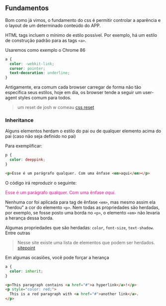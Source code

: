## Fundamentos

Bom como já vimos, o fundamento do css é permitir controlar a aparência e o layout de um determinado conteúdo do APP.

HTML tags incluem o mínimo de estilo possível. Por exemplo, há um estilo de construção padrão para as tags `<a>`.

Usaremos como exemplo o Chrome 86

```css
a {
  color: -webkit-link;
  cursor: pointer;
  text-decoration: underline;
}
```

Antigamente, era comum cada browser carregar de forma não tão específica seus estilos, hoje em dia, os browser tende a seguir
um user-agent styles comum para todos.

> um reset de josh w comeau [css reset](./css-reset.md)

### Inheritance

Alguns elementos herdam o estilo do pai ou de qualquer elemento acima do pai (caso não seja definido no pai)

Para exemplificar:

```css
p {
  color: deeppink;
}
```

```html
<p>Esse é um parágrafo qualquer. Com uma ênfase <em>aqui</em></p>
```

O código irá reproduzir o seguinte:

<p style="color: deeppink">Esse é um parágrafo qualquer. Com uma ênfase <em>aqui</em>.</p>
 
Nenhuma cor foi aplicada para tag de ênfase `<em>`, mas mesmo assim ela "herdou" a cor do elemento `<p>`.
Nem todas as propriedades são herdadas, por exemplo, se fosse posto uma borda no `<p>`, o elemento `<em>` não levaria a herança dessa borda.
 
Algumas propriedades que são herdadas: `color`, `font-size`, `text-shadow`. Entre outras
 
> Nesse site existe uma lista de elementos que podem ser herdados. [sitepoint](https://www.sitepoint.com/css-inheritance-introduction/#list-css-properties-inherit)
 
Em algumas ocasiões, você pode forçar a herança
 
```css
a {
  color: inherit;
}
```
 
```html
<p>This paragraph contains <a href="#">a hyperlink</a>!</p>
<p style="color: red;">
  This is a red paragraph with <a href="#">another link</a>.
</p>
```
